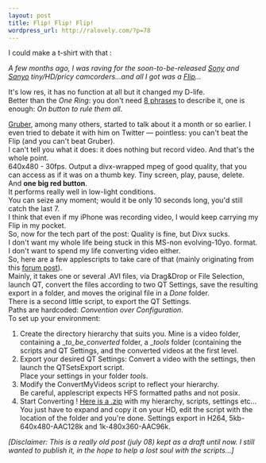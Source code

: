 ```yaml
--- 
layout: post
title: Flip! Flip! Flip!
wordpress_url: http://ralovely.com/?p=78
---
```

I could make a t-shirt with that :

_A few months ago, I was raving for the soon-to-be-released [Sony](http://www.sonystyle.com/webapp/wcs/stores/servlet/ProductDisplay?catalogId=10551&storeId=10151&langId=-1&productId=8198552921665400969 "Sony") and [Sanyo](http://www.sanyo-dsc.com/english/products/vpc_hd1010/index.html "Sanyo") tiny/HD/pricy camcorders...and all I got was a [Flip](http://www.theflip.com/products_flip_mino.shtml "Flip")..._

It's low res, it has no function at all but it changed my D-life.  
Better than the _One Ring_: you don't need [8 phrases](http://en.wikipedia.org/wiki/Rings_of_Power "8") to describe it, one is enough: _On button to rule them all_.

[Gruber](http://daringfireball.net/ "Gruber"), among many others, started to talk about it a month or so earlier. I even tried to debate it with him on Twitter — pointless: you can't beat the Flip (and you can't beat Gruber).  
I can't tell you what it does: it does nothing but record video. And that's the whole point.  
640x480 - 30fps. Output a divx-wrapped mpeg of good quality, that you can access as if it was on a thumb key. Tiny screen, play, pause, delete.  
And **one big red button**.  
It performs really well in low-light conditions.  
You can seize any moment; would it be only 10 seconds long, you'd still catch the last 7.  
I think that even if my iPhone was recording video, I would keep carrying my Flip in my pocket.  
So, now for the tech part of the post: Quality is fine, but Divx sucks.  
I don't want my whole life being stuck in this MS-non evolving-10yo. format.  
I don't want to spend my life converting video either.  
So, here are a few applescripts to take care of that (mainly originating from this [forum post](http://macscripter.net/viewtopic.php?id=15111)).  
Mainly, it takes one or several .AVI files, via Drag&Drop or File Selection, launch QT, convert the files according to two QT Settings, save the resulting export in a folder, and moves the original file in a _Done_ folder.  
There is a second little script, to export the QT Settings.  
Paths are hardcoded: _Convention over Configuration_.  
To set up your environment:
1. Create the directory hierarchy that suits you. Mine is a video folder, containing a __to_be_converted_ folder,  a __tools_ folder (containing the scripts and QT Settings, and the converted videos at the first level.
2. Export your desired QT Settings: Convert a video with the settings, then launch the QTSetsExport script.  
Place your settings in your folder _tools_.
3. Modify the ConvertMyVideos script to reflect your hierarchy.  
Be careful, applescript expects HFS formatted paths and not posix.
4. Start Converting !
[Here is a \.zip](http://ralovely.com-assets.s3.amazonaws.com/AS-QTExport.zip "Here is a \.zip") with my hierarchy, scripts, settings etc...  
You just have to expand and copy it on your HD, edit the script with the location of the folder and you're done. Settings export in H264, 5kb-640x480-AAC128k and 1k-480x360-AAC96k.

_\[Disclaimer: This is a really old post (july 08) kept as a draft until now. I still wanted to publish it, in the hope to help a lost soul with the scripts...\]_